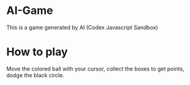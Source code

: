 # AI-Game
This is a game generated by AI (Codex Javascript Sandbox)

# How to play
Move the colored ball with your cursor, collect the boxes to get points, dodge the black circle.
